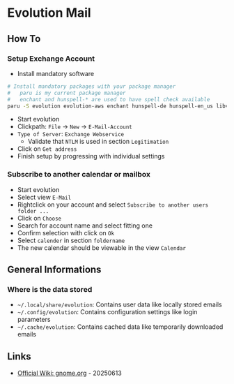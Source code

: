 # Evolution Mail

## How To

### Setup Exchange Account

* Install mandatory software
```bash
# Install mandatory packages with your package manager
#   paru is my current package manager
#   enchant and hunspell-* are used to have spell check available
paru -S evolution evolution-aws enchant hunspell-de hunspell-en_us libvoikko hspell aspell-de aspell-en nuspell
```
* Start evolution
* Clickpath: `File` -> `New` -> `E-Mail-Account`
* `Type of Server`: `Exchange Webservice`
  * Validate that `NTLM` is used in section `Legitimation`
* Click on `Get address`
* Finish setup by progressing with individual settings

### Subscribe to another calendar or mailbox

* Start evolution
* Select view `E-Mail`
* Rightclick on your account and select `Subscribe to another users folder ...`
* Click on `Choose`
* Search for account name and select fitting one
* Confirm selection with click on `Ok`
* Select `calender` in section `foldername`
* The new calendar should be viewable in the view `Calendar`

## General Informations

### Where is the data stored

* `~/.local/share/evolution`: Contains user data like locally stored emails
* `~/.config/evolution`: Contains configuration settings like login parameters
* `~/.cache/evolution`: Contains cached data like temporarily downloaded emails

## Links

* [Official Wiki: gnome.org](https://wiki.gnome.org/Apps/Evolution) - 20250613
